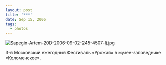 ```yaml
---
layout: post
title: '***'
date: Sep 15, 2006
tags:
  - photos
---
```


![Sapegin-Artem-20D-2006-09-02-245-4507-lj.jpg](upload://Sapegin-Artem-20D-2006-09-02-245-4507-lj.jpg)

3-й Московский ежегодный Фестиваль «Урожай» в музее-заповеднике «Коломенское».
